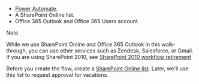 * [Power Automate](https://make.powerautomate.com).
* A SharePoint Online list.
* Office 365 Outlook and Office 365 Users account.

> [!NOTE]
> While we use SharePoint Online and Office 365 Outlook in this walk-through, you can use other services such as Zendesk, Salesforce, or Gmail. If you are using SharePoint 2010, see [SharePoint 2010 workflow retirement](https://go.microsoft.com/fwlink/?linkid=2138686)
> 
> 

Before you create the flow, create a [SharePoint Online list](https://support.office.com/article/Training-Create-and-set-up-a-list-1DDC1F5A-A908-478B-BB6D-608F34B71F94). Later, we'll use this list to request approval for vacations.

